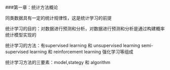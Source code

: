 ###第一章：统计方法概论

同类数据具有一定的统计规律性，这是统计学习的前提

统计学习的目的：对数据进行预测和分析，对数据进行预测和分析是通过构建概率统计模型实现的

统计学习的方法：有supervised learning 和 unsupervised learning semi-supervised learning 和 reinforcement learning 强化学习等组成

统计学习方法的三要素：model,stategy 和 algorithm


